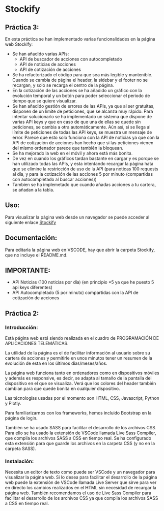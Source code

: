 # Stockify

## Práctica 3:
En esta práctica se han implementado varias funcionalidades en la página web Stockify:
- Se han añadido varias APIs:
    - API de buscador de acciones con autocompletado
    - API de noticias de acciones
    - API de cotización de acciones
- Se ha refactorizado el código para que sea más legible y mantenible. Cuando se cambia de página el header, la sidebar y el footer no se recargan, y solo se recarga el centro de la página.
- En la cotización de las acciones se ha añadido un gráfico con la evolución temporal y un botón para poder seleccionar el periodo de tiempo que se quiere visualizar.
- Se han añadido gestión de errores de las APIs, ya que al ser gratuitas, disponen de un límite de peticiones, que se alcanza muy rápido. Para intentar solucionarlo se ha implementado un sistema que dispone de varias API keys y que en caso de que una de ellas se quede sin peticiones, se cambia a otra automáticamente. Aún así, si se llega al límite de peticiones de todas las API keys, se muestra un mensaje de error. Parece que esto solo funciona con la API de noticias ya que con la API de cotización de acciones han hecho que si las peticiones vienen del mismo ordenador parece que también la bloquean.
- Se ha mejorado la web en el móvil y ahora está más bonita.
- De vez en cuando los gráficos tardan bastante en cargar y es porque se han utilizado todas las APIs, y esta intentando recargar la página hata que se elimine la restricción de uso de la API (para noticas 100 requests al día, y para la cotización de las acciones 5 por minuto (compartidas con autocompletado al buscar acciones))
- Tambien se ha implemetado que cuando añadas acciones a tu cartera, se añadan a la tabla.




## Uso:
Para visualizar la página web desde un navegador se puede acceder al siguiente enlace [Stockify](https://carlos-ag.github.io/202010774-GITT-PAT-practica-3/Stockify/html/index.html)

## Documentación:
Para editarla la página web en VSCODE, hay que abrir la carpeta Stockify, que no incluye el README.md.

## IMPORTANTE:
- API Noticias (100 noticias por día) (en principio *5 ya que he puesto 5 api keys diferentes)
- API Autocompletado (5 por minuto) compartidas con la API de cotización de acciones

## Práctica 2:

### Introducción:
Está página web está siendo realizada en el cuadro de PROGRAMACIÓN DE APLICACIONES TELEMÁTICAS. 

La utilidad de la página es el de facilitar información al usuario sobre su cartera de acciones y permitirle en unos minutos tener un resumen de la evolución de esta en los últimos días/meses/años. 

La página web funciona tanto en ordenadores como en dispositivos móviles y además es responsive, es decir, se adapta al tamaño de la pantalla del dispositivo en el que se visualiza. Verá que los colores del header también cambian para que quede bonita en cualquier dispositivo.

Las técnologías usadas por el momento son HTML, CSS, Javascript, Python y Plotly.

Para familiarizarnos con los frameworks, hemos incluido Bootstrap en la página de login.

También se ha usado SASS para facilitar el desarrollo de los archivos CSS. Para ello se ha usado la extensión de VSCode llamada Live Sass Compiler, que compila los archivos SASS a CSS en tiempo real. Se ha configurado esta extensión para que guarde los archivos en la carpeta CSS (y no en la carpeta SASS).

### Instalación:
Necesita un editor de texto como puede ser VSCode y un navegador para visualizar la página web.
Si lo desea para facilitar el desarrollo de la página web puede la extensión de VSCode llamada Live Server que sirve para ver en directo los cambios realizados en el HTML sin necesidad de recargar la página web. También recomendamos el uso de Live Sass Compiler para facilitar el desarrollo de los archivos CSS ya que compila los archivos SASS a CSS en tiempo real.
